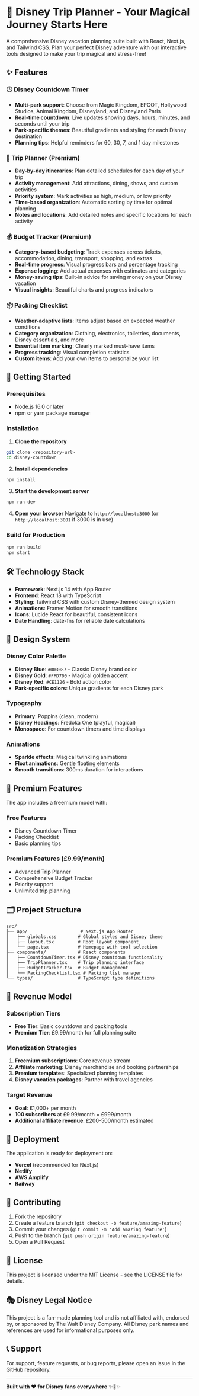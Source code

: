 # 🏰 Disney Trip Planner - Your Magical Journey Starts Here

A comprehensive Disney vacation planning suite built with React, Next.js, and Tailwind CSS. Plan your perfect Disney adventure with our interactive tools designed to make your trip magical and stress-free!

## ✨ Features

### 🕒 Disney Countdown Timer
- **Multi-park support**: Choose from Magic Kingdom, EPCOT, Hollywood Studios, Animal Kingdom, Disneyland, and Disneyland Paris
- **Real-time countdown**: Live updates showing days, hours, minutes, and seconds until your trip
- **Park-specific themes**: Beautiful gradients and styling for each Disney destination
- **Planning tips**: Helpful reminders for 60, 30, 7, and 1 day milestones

### 📅 Trip Planner (Premium)
- **Day-by-day itineraries**: Plan detailed schedules for each day of your trip
- **Activity management**: Add attractions, dining, shows, and custom activities
- **Priority system**: Mark activities as high, medium, or low priority
- **Time-based organization**: Automatic sorting by time for optimal planning
- **Notes and locations**: Add detailed notes and specific locations for each activity

### 💰 Budget Tracker (Premium)
- **Category-based budgeting**: Track expenses across tickets, accommodation, dining, transport, shopping, and extras
- **Real-time progress**: Visual progress bars and percentage tracking
- **Expense logging**: Add actual expenses with estimates and categories
- **Money-saving tips**: Built-in advice for saving money on your Disney vacation
- **Visual insights**: Beautiful charts and progress indicators

### 📦 Packing Checklist
- **Weather-adaptive lists**: Items adjust based on expected weather conditions
- **Category organization**: Clothing, electronics, toiletries, documents, Disney essentials, and more
- **Essential item marking**: Clearly marked must-have items
- **Progress tracking**: Visual completion statistics
- **Custom items**: Add your own items to personalize your list

## 🚀 Getting Started

### Prerequisites
- Node.js 16.0 or later
- npm or yarn package manager

### Installation

1. **Clone the repository**
```bash
git clone <repository-url>
cd disney-countdown
```

2. **Install dependencies**
```bash
npm install
```

3. **Start the development server**
```bash
npm run dev
```

4. **Open your browser**
Navigate to `http://localhost:3000` (or `http://localhost:3001` if 3000 is in use)

### Build for Production

```bash
npm run build
npm start
```

## 🛠️ Technology Stack

- **Framework**: Next.js 14 with App Router
- **Frontend**: React 18 with TypeScript
- **Styling**: Tailwind CSS with custom Disney-themed design system
- **Animations**: Framer Motion for smooth transitions
- **Icons**: Lucide React for beautiful, consistent icons
- **Date Handling**: date-fns for reliable date calculations

## 🎨 Design System

### Disney Color Palette
- **Disney Blue**: `#003087` - Classic Disney brand color
- **Disney Gold**: `#FFD700` - Magical golden accent
- **Disney Red**: `#CE1126` - Bold action color
- **Park-specific colors**: Unique gradients for each Disney park

### Typography
- **Primary**: Poppins (clean, modern)
- **Disney Headings**: Fredoka One (playful, magical)
- **Monospace**: For countdown timers and time displays

### Animations
- **Sparkle effects**: Magical twinkling animations
- **Float animations**: Gentle floating elements
- **Smooth transitions**: 300ms duration for interactions

## 💎 Premium Features

The app includes a freemium model with:

### Free Features
- Disney Countdown Timer
- Packing Checklist
- Basic planning tips

### Premium Features (£9.99/month)
- Advanced Trip Planner
- Comprehensive Budget Tracker
- Priority support
- Unlimited trip planning

## 🗂️ Project Structure

```
src/
├── app/                    # Next.js App Router
│   ├── globals.css        # Global styles and Disney theme
│   ├── layout.tsx         # Root layout component
│   └── page.tsx           # Homepage with tool selection
├── components/            # React components
│   ├── CountdownTimer.tsx # Disney countdown functionality
│   ├── TripPlanner.tsx    # Trip planning interface
│   ├── BudgetTracker.tsx  # Budget management
│   └── PackingChecklist.tsx # Packing list manager
└── types/                 # TypeScript type definitions
```

## 🎯 Revenue Model

### Subscription Tiers
- **Free Tier**: Basic countdown and packing tools
- **Premium Tier**: £9.99/month for full planning suite

### Monetization Strategies
1. **Freemium subscriptions**: Core revenue stream
2. **Affiliate marketing**: Disney merchandise and booking partnerships
3. **Premium templates**: Specialized planning templates
4. **Disney vacation packages**: Partner with travel agencies

### Target Revenue
- **Goal**: £1,000+ per month
- **100 subscribers** at £9.99/month = £999/month
- **Additional affiliate revenue**: £200-500/month estimated

## 🚀 Deployment

The application is ready for deployment on:
- **Vercel** (recommended for Next.js)
- **Netlify**
- **AWS Amplify**
- **Railway**

## 🤝 Contributing

1. Fork the repository
2. Create a feature branch (`git checkout -b feature/amazing-feature`)
3. Commit your changes (`git commit -m 'Add amazing feature'`)
4. Push to the branch (`git push origin feature/amazing-feature`)
5. Open a Pull Request

## 📄 License

This project is licensed under the MIT License - see the LICENSE file for details.

## 🎭 Disney Legal Notice

This project is a fan-made planning tool and is not affiliated with, endorsed by, or sponsored by The Walt Disney Company. All Disney park names and references are used for informational purposes only.

## 📞 Support

For support, feature requests, or bug reports, please open an issue in the GitHub repository.

---

**Built with ❤️ for Disney fans everywhere** ✨🏰✨ 